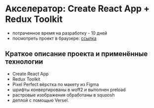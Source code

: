 # Акселератор: Create React App + Redux Toolkit

- потраченное время на разработку - 10 дней
- посмотреть проект в браузере: [ссылка](https://filippov-guitar-shop.vercel.app/)

## Краткое описание проекта и применённые технологии
- Create React App
- Redux Toolkit
- Pixel Perfect вёрстка по макету из Figma
- шрифты конвертированы в woff2 и выполнен preload
- растровые изображения обработаны в squoosh
- деплой с помощью Versel.
